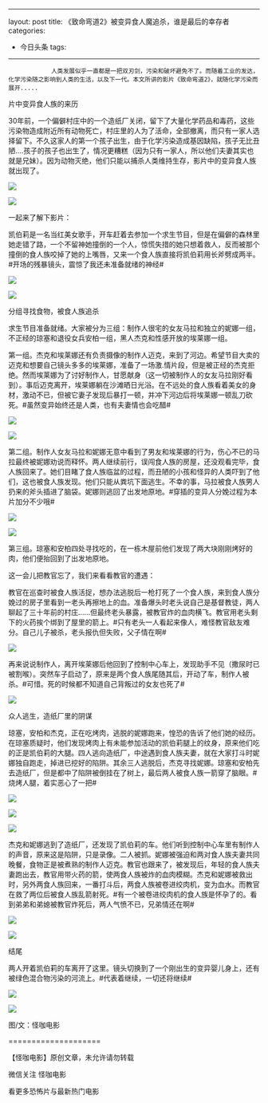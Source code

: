 
---
layout: post
title: 《致命弯道2》被变异食人魔追杀，谁是最后的幸存者
categories:
- 今日头条
tags:
---
				人类发展似乎一直都是一把双刃剑，污染和破坏避免不了。而随着工业的发达，化学污染随之影响到人类的生活，以及下一代。本文所讲的影片《致命弯道2》，就随化学污染而展开.....

片中变异食人族的来历

30年前，一个偏僻村庄中的一个造纸厂关闭，留下了大量化学药品和毒药，这些污染物造成附近所有动物死亡，村庄里的人为了活命，全部撤离，而只有一家人选择留下。不久这家人的第一个孩子出生，由于化学污染造成基因缺陷，孩子无比丑陋....孩子的孩子也出生了，情况更糟糕（因为只有一家人，所以他们夫妻其实也就是兄妹）。因为动物灭绝，他们只能以捕杀人类维持生存，影片中的变异食人族就出现了。

![](http://p3.pstatp.com/large/b0e000267de26da27b0)

![](http://p3.pstatp.com/large/b0a0001ab0d8c45587b)

一起来了解下影片：

凯伯莉是一名当红美女歌手，开车赶着去参加一个求生节目，但是在偏僻的森林里她走错了路，一个不留神她撞倒的一个人，惊慌失措的她只想着救人，反而被那个撞倒的食人族咬掉了她的上嘴唇，又来一个食人族直接将凯伯莉用长斧劈成两半。#开场的残暴镜头，震惊了我还未准备就绪的神经#

![](http://p1.pstatp.com/large/b0a0001ab0e3885a741)

![](http://p3.pstatp.com/large/b0d000269c396db0a47)

分组寻找食物，被食人族追杀

求生节目准备就绪。大家被分为三组：制作人很宅的女友马拉和独立的妮娜一组，不正经的琼塞和退役女兵安柏一组，黑人杰克和性感开放的埃莱娜一组。

第一组。杰克和埃莱娜还有负责摄像的制作人迈克，来到了河边。希望节目大卖的迈克和想要自己镜头多多的埃莱娜，准备了一场激.情片段，但是被正经的杰克拒绝。然而埃莱娜为了讨好制作人，甘愿献身（这一切被制作人的女友马拉刚好看到）。事后迈克离开，埃莱娜躺在沙滩晒日光浴。在不远处的食人族看着美女的身材，激动不已，但被它妻子发现后暴打一顿，并冲下河边后将埃莱娜一顿乱刀砍死。#虽然变异始终还是人类，也有夫妻情也会吃醋#

![](http://p3.pstatp.com/large/b0d000269c4e4c75e97)

![](http://p3.pstatp.com/large/b0e00026687f164b021)

第二组。制作人女友马拉和妮娜无意中看到了男友和埃莱娜的行为，伤心不已的马拉最终被妮娜劝说而释怀。两人继续前行，误闯食人族的房屋，还没观看完毕，食人族回来了。她们目睹了食人族临盆的过程，而丑陋的小孩和怪异的人类吓到了他们，这也被食人族发现。他们只能从粪坑下面逃生。不幸的事，马拉被食人族男人扔来的斧头插进了脑袋。妮娜则逃回了出发地原地。#穿插的变异人分娩过程为本片加分不少哦#

![](http://p3.pstatp.com/large/b0e000266880f13ad34)

![](http://p2.pstatp.com/large/b0c000267e7cf65f54f)

第三组。琼塞和安柏四处寻找吃的，在一栋木屋前他们发现了两大块刚刚烤好的肉，他们便抬回到了出发地原地。

这一会儿把教官忘了，我们来看看教官的遭遇：

教官在巡查时被食人族活捉，想办法逃脱后一枪打死了一个食人族，来到食人族分娩过的房子里看到一老头再擦地上的血。准备爆头时老头说自己是基督教徒，两人聊起了三十年前的村庄......但最终老头暴露，被教官炸的血肉横飞。教官用老头剩下的火药挨个绑到了屋里的箭上。#只有老头一人看起来像人，难怪教官敌友难分。自己儿子被杀，老头报仇但失败，父子情在啊#

![](http://p3.pstatp.com/large/ac70005689c41aed3fa)

再来说说制作人，离开埃莱娜后他回到了控制中心车上，发现助手不见（撒尿时已被割喉）。突然车子启动了，原来是两个食人族尾随其后，开动了车，制作人被杀。#可惜。死的时候都不知道自己背叛过的女友也死了#

![](http://p1.pstatp.com/large/b0c000267e8b5103679)

众人逃生，造纸厂里的阴谋

琼塞，安柏和杰克，正在吃烤肉，逃脱的妮娜跑来，惶恐的告诉了他们她的经历。在琼塞质疑时，他们发现烤肉上有未能参加活动的凯伯莉腿上的纹身，原来他们吃的正是凯伯莉的大腿。四人逃向造纸厂，中途遇到食人族夫妻，就在大家打斗时妮娜独自跑走，掉进已挖好的陷阱。其余三人逃脱后，杰克寻找妮娜。琼塞和安柏先去造纸厂，但是都中了陷阱被倒挂在了树上，最后两人被食人族一箭穿了脑眼。#烧烤人腿，着实恶心了一把#

![](http://p3.pstatp.com/large/b0c000267e9842b40d3)

![](http://p3.pstatp.com/large/b0e00026689bd80ca10)

![](http://p3.pstatp.com/large/ac80004ab3626091039)

杰克和妮娜逃到了造纸厂，还发现了凯伯莉的车。他们听到控制中心车里有制作人的声音，原来这是陷阱，只是录像。二人被抓。妮娜被强迫和两对食人族夫妻共同晚餐，食物正是被煮熟的制作人迈克。教官也跟来了，被发现后，年轻的食人族夫妻跑出去，教官用带火药的箭，使两食人族被炸的血肉模糊。杰克和妮娜被救出时，另外两食人族回来，一番打斗后，两食人族被卷进绞肉机，变为血水。而教官在救了两位后被食人族乱箭射死。#有一个被卷进绞肉机的食人族是怀孕了的。看到弟弟和弟媳被教官炸死后，两人气愤不已，兄弟情还在啊#

![](http://p1.pstatp.com/large/b0d000269c54b3783ac)

![](http://p1.pstatp.com/large/b0e0002668ad04b24a6)

结尾

两人开着凯伯莉的车离开了这里。镜头切换到了一个刚出生的变异婴儿身上，还有被绿色混合物污染的河流上。#代表着继续，一切还将继续#

![](http://p1.pstatp.com/large/ac80004ab37bb9617f7)

![](http://p9.pstatp.com/large/b0d000269c6038c985e)

图/文：怪咖电影

====================

【怪咖电影】原创文章，未允许请勿转载

微信关注 怪咖电影

看更多恐怖片与最新热门电影